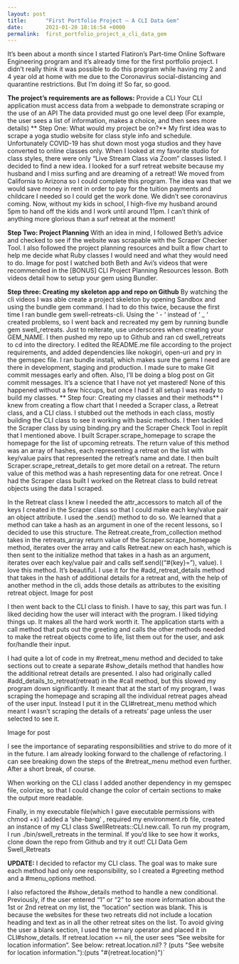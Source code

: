 ```yaml
---
layout: post
title:      "First Portfolio Project — A CLI Data Gem"
date:       2021-01-20 18:16:54 +0000
permalink:  first_portfolio_project_a_cli_data_gem
---
```



It’s been about a month since I started Flatiron’s Part-time Online Software Engineering program and it’s already time for the first portfolio project. I didn’t really think it was possible to do this program while having my 2 and 4 year old at home with me due to the Coronavirus social-distancing and quarantine restrictions. But I’m doing it! So far, so good.

**The project’s requirements are as follows:**
Provide a CLI
Your CLI application must access data from a webpade to demonstrate scraping or the use of an API
The data provided must go one level deep (For example, the user sees a list of information, makes a choice, and then sees more details)
**
Step One: What would my project be on?**
My first idea was to scrape a yoga studio website for class style info and schedule. Unfortunately COVID-19 has shut down most yoga studios and they have converted to online classes only. When I looked at my favorite studio for class styles, there were only “Live Stream Class via Zoom” classes listed. I decided to find a new idea.
I looked for a surf retreat website because my husband and I miss surfing and are dreaming of a retreat! We moved from California to Arizona so I could complete this program. The idea was that we would save money in rent in order to pay for the tuition payments and childcare I needed so I could get the work done. We didn’t see coronavirus coming. Now, without my kids in school, I high-five my husband around 5pm to hand off the kids and I work until around 11pm. I can’t think of anything more glorious than a surf retreat at the moment!

**Step Two: Project Planning**
With an idea in mind, I followed Beth’s advice and checked to see if the website was scrapable with the Scraper Checker Tool. I also followed the project planning resources and built a flow chart to help me decide what Ruby classes I would need and what they would need to do.
Image for post
I watched both Beth and Avi’s videos that were recommended in the [BONUS] CLI Project Planning Resources lesson. Both videos detail how to setup your gem using Bundler.

**Step three: Creating my skeleton app and repo on Github**
By watching the cli videos I was able create a project skeleton by opening Sandbox and using the bundle gem command. I had to do this twice, because the first time I ran bundle gem swell-retreats-cli. Using the ‘ - ‘ instead of ‘ _ ‘ created problems, so I went back and recreated my gem by running bundle gem swell_retreats. Just to reiterate, use underscores when creating your GEM_NAME.
I then pushed my repo up to Github and ran cd swell_retreats to cd into the directory. I edited the README.me file according to the project requirements, and added dependencies like nokogiri, open-uri and pry in the gemspec file. I ran bundle install, which makes sure the gems I need are there in development, staging and production. I made sure to make Git commit messages early and often. Also, I’ll be doing a blog post on Git commit messages. It’s a science that I have not yet mastered!
None of this happened without a few hiccups, but once I had it all setup I was ready to build my classes.
**
Step four: Creating my classes and their methods**
I knew from creating a flow chart that I needed a Scraper class, a Retreat class, and a CLI class.
I stubbed out the methods in each class, mostly building the CLI class to see it working with basic methods. I then tackled the Scraper class by using binding.pry and the Scraper Check Tool in replit that I mentioned above. I built Scraper.scrape_homepage to scrape the homepage for the list of upcoming retreats. The return value of this method was an array of hashes, each representing a retreat on the list with key/value pairs that represented the retreat’s name and date. I then built Scraper.scrape_retreat_details to get more detail on a retreat. The return value of this method was a hash representing data for one retreat. Once I had the Scraper class built I worked on the Retreat class to build retreat objects using the data I scraped.

In the Retreat class I knew I needed the attr_accessors to match all of the keys I created in the Scraper class so that I could make each key/value pair an object attribute. I used the .send() method to do so. We learned that a method can take a hash as an argument in one of the recent lessons, so I decided to use this structure. The Retreat.create_from_collection method takes in the retreats_array return value of the Scraper.scrape_homepage method, iterates over the array and calls Retreat.new on each hash, which is then sent to the initialize method that takes in a hash as an argument, iterates over each key/value pair and calls self.send((“#{key}=”), value). I love this method. It’s beautiful. I use it for the #add_retreat_details method that takes in the hash of additional details for a retreat and, with the help of another method in the cli, adds those details as attributes to the exisiting retreat object.
Image for post

I then went back to the CLI class to finish. I have to say, this part was fun. I liked deciding how the user will interact with the program. I liked tidying things up. It makes all the hard work worth it. The application starts with a call method that puts out the greeting and calls the other methods needed to make the retreat objects come to life, list them out for the user, and ask for/handle their input.

I had quite a lot of code in my #retreat_menu method and decided to take sections out to create a separate #show_details method that handles how the additional retreat details are presented. I also had originally called #add_details_to_retreat(retreat) in the #call method, but this slowed my program down significantly. It meant that at the start of my program, I was scraping the homepage and scraping all the individual retreat pages ahead of the user input. Instead I put it in the CLI#retreat_menu method which meant I wasn’t scraping the details of a retreats’ page unless the user selected to see it.

Image for post

I see the importance of separating responsibilities and strive to do more of it in the future. I am already looking forward to the challenge of refactoring. I can see breaking down the steps of the #retreat_menu method even further. After a short break, of course.

When working on the CLI class I added another dependency in my gemspec file, colorize, so that I could change the color of certain sections to make the output more readable.

Finally, in my executable file(which I gave executable permissions with chmod +x) I added a ‘she-bang’ , required my environment.rb file, created an instance of my CLI class SwellRetreats::CLI.new.call. 
To run my program, I run ./bin/swell_retreats in the terminal. If you’d like to see how it works, clone down the repo from Github and try it out! CLI Data Gem Swell_Retreats

**UPDATE:**
I decided to refactor my CLI class. The goal was to make sure each method had only one responsibility, so I created a #greeting method and a #menu_options method.

I also refactored the #show_details method to handle a new conditional. Previously, if the user entered “1” or “2” to see more information about the 1st or 2nd retreat on my list, the “location” section was blank. This is because the websites for these two retreats did not include a location heading and text as in all the other retreat sites on the list. To avoid giving the user a blank section, I used the ternary operator and placed it in CLI#show_details. If retreat.location == nil, the user sees “See website for location information”. 
See below:
retreat.location.nil? ? (puts "See website for location information."):(puts "#{retreat.location}")`
